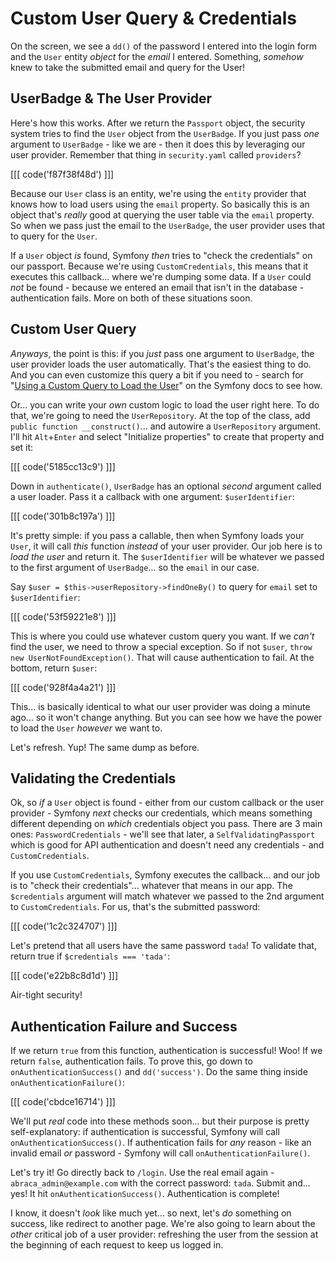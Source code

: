 # Custom User Query & Credentials

On the screen, we see a `dd()` of the password I entered into the login form and
the `User` entity *object* for the *email* I entered. Something, *somehow* knew
to take the submitted email and query for the User!

## UserBadge & The User Provider

Here's how this works. After we return the `Passport` object, the security system
tries to find the `User` object from the `UserBadge`. If you just pass *one* argument
to `UserBadge` - like we are - then it does this by leveraging our user provider.
Remember that thing in `security.yaml` called `providers`?

[[[ code('f87f38f48d') ]]]

Because our `User` class is an entity, we're using the `entity` provider that knows
how to load users using the `email` property. So basically this is an object that's
*really* good at querying the user table via the `email` property. So when we pass
just the email to the `UserBadge`, the user provider uses that to query for the `User`.

If a `User` object *is* found, Symfony *then* tries to "check the credentials"
on our passport. Because we're using `CustomCredentials`, this means that it
executes this callback... where we're dumping some data. If a `User` could *not*
be found - because we entered an email that isn't in the database - authentication
fails. More on both of these situations soon.

## Custom User Query

*Anyways*, the point is this: if you *just* pass one argument to `UserBadge`,
the user provider loads the user automatically. That's the easiest thing to do.
And you can even customize this query a bit if you need to - search for
"[Using a Custom Query to Load the User](https://bit.ly/sf-entity-provider-query)"
on the Symfony docs to see how.

Or... you can write your *own* custom logic to load the user right here. To do
that, we're going to need the `UserRepository`. At the top of the class, add
`public function __construct()`... and autowire a `UserRepository` argument. I'll hit
`Alt`+`Enter` and select "Initialize properties" to create that property and set it:

[[[ code('5185cc13c9') ]]]

Down in `authenticate()`, `UserBadge` has an optional *second* argument called a
user loader. Pass it a callback with one argument: `$userIdentifier`:

[[[ code('301b8c197a') ]]]

It's pretty simple: if you pass a callable, then when Symfony loads your `User`,
it will call *this* function *instead* of your user provider. Our job here is to
*load the user* and return it. The `$userIdentifier` will be whatever we passed
to the first argument of `UserBadge`... so the `email` in our case.

Say `$user = $this->userRepository->findOneBy()` to query for `email` set to
`$userIdentifier`:

[[[ code('53f59221e8') ]]]

This is where you could use whatever custom query you want. If we *can't* find
the user, we need to throw a special exception. So if not `$user`,
`throw new UserNotFoundException()`. That will cause authentication to fail.
At the bottom, return `$user`:

[[[ code('928f4a4a21') ]]]

This... is basically identical to what our user provider was doing a minute ago...
so it won't change anything. But you can see how we have the power to load the
`User` *however* we want to.

Let's refresh. Yup! The same dump as before.

## Validating the Credentials

Ok, so *if* a `User` object is found - either from our custom callback or the
user provider - Symfony *next* checks our credentials, which means something different
depending on *which* credentials object you pass. There are 3 main ones:
`PasswordCredentials` - we'll see that later, a `SelfValidatingPassport` which is
good for API authentication and doesn't need any credentials - and `CustomCredentials`.

If you use `CustomCredentials`, Symfony executes the callback... and our job is to
"check their credentials"... whatever that means in our app. The `$credentials`
argument will match whatever we passed to the 2nd argument to `CustomCredentials`.
For us, that's the submitted password:

[[[ code('1c2c324707') ]]]

Let's pretend that all users have the same password `tada`! To validate that, return
true if `$credentials === 'tada'`:

[[[ code('e22b8c8d1d') ]]]

Air-tight security!

## Authentication Failure and Success

If we return `true` from this function, authentication is successful! Woo! If we
return `false`, authentication fails. To prove this, go down to
`onAuthenticationSuccess()` and `dd('success')`. Do the same thing
inside `onAuthenticationFailure()`:

[[[ code('cbdce16714') ]]]

We'll put *real* code into these methods soon... but their purpose is pretty
self-explanatory: if authentication is successful, Symfony will call
`onAuthenticationSuccess()`. If authentication fails for *any* reason - like an
invalid email *or* password - Symfony will call `onAuthenticationFailure()`.

Let's try it! Go directly back to `/login`. Use the real email again -
`abraca_admin@example.com` with the correct password: `tada`. Submit and... yes!
It hit `onAuthenticationSuccess()`. Authentication is complete!

I know, it doesn't *look* like much yet... so next, let's *do* something on success,
like redirect to another page. We're also going to learn about the *other* critical
job of a user provider: refreshing the user from the session at the beginning of
each request to keep us logged in.
